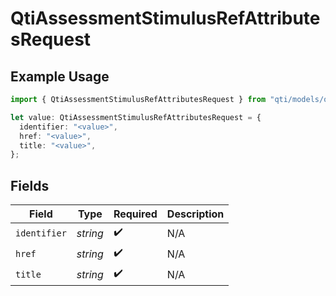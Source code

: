 # QtiAssessmentStimulusRefAttributesRequest

## Example Usage

```typescript
import { QtiAssessmentStimulusRefAttributesRequest } from "qti/models/operations";

let value: QtiAssessmentStimulusRefAttributesRequest = {
  identifier: "<value>",
  href: "<value>",
  title: "<value>",
};
```

## Fields

| Field              | Type               | Required           | Description        |
| ------------------ | ------------------ | ------------------ | ------------------ |
| `identifier`       | *string*           | :heavy_check_mark: | N/A                |
| `href`             | *string*           | :heavy_check_mark: | N/A                |
| `title`            | *string*           | :heavy_check_mark: | N/A                |